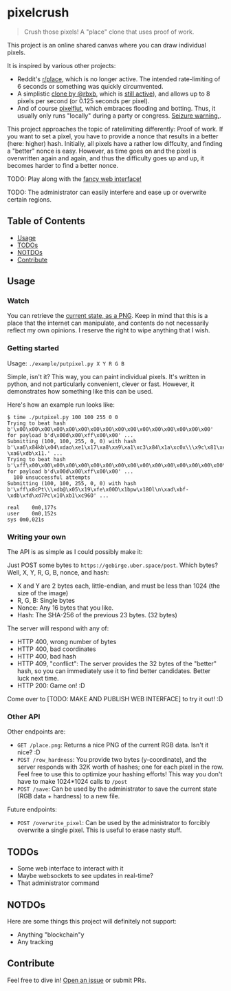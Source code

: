 # pixelcrush

> Crush those pixels! A "place" clone that uses proof of work.

This project is an online shared canvas where you can draw individual pixels.

It is inspired by various other projects:
- Reddit's [r/place](https://www.reddit.com/r/place/), which is no longer active. The intended rate-limiting of 6 seconds or something was quickly circumvented.
- A simplistic [clone by @rbxb](https://github.com/rbxb/place), which is [still active](https://pl.g7kk.com/ace)), and allows up to 8 pixels per second (or 0.125 seconds per pixel).
- And of course [pixelflut](https://github.com/defnull/pixelflut), which embraces flooding and botting. Thus, it usually only runs "locally" during a party or congress. [Seizure warning.](https://media.ccc.de/v/pixelflut-eh15).

This project approaches the topic of ratelimiting differently: Proof of work. If you want to set a
pixel, you have to provide a nonce that results in a better (here: higher) hash. Initially, all
pixels have a rather low diffculty, and finding a "better" nonce is easy. However, as time goes on
and the pixel is overwritten again and again, and thus the difficulty goes up and up, it becomes
harder to find a better nonce.

TODO: Play along with the [fancy web interface!](example.com)

TODO: The administrator can easily interfere and ease up or overwrite certain regions.

## Table of Contents

- [Usage](#usage)
- [TODOs](#todos)
- [NOTDOs](#notdos)
- [Contribute](#contribute)

## Usage

### Watch

You can retrieve the [current state, as a PNG](https://gebirge.uber.space/place.png). Keep in mind
that this is a place that the internet can manipulate, and contents do not necessarily reflect my
own opinions. I reserve the right to wipe anything that I wish.

### Getting started

Usage: `./example/putpixel.py X Y R G B`

Simple, isn't it? This way, you can paint individual pixels. It's written in python, and not particularly convenient, clever or fast. However, it demonstrates how something like this can be used.

Here's how an example run looks like:

```
$ time ./putpixel.py 100 100 255 0 0
Trying to beat hash b'\x00\x00\x00\x00\x00\x00\x00\x00\x00\x00\x00\x00\x00\x00\x00\x00' for payload b'd\x00d\x00\xff\x00\x00' ...
Submitting (100, 100, 255, 0, 0) with hash b'\xa6\x84kb\x04\xdao\xe1\x17\xa8\xa9\xa1\xc3\x84\x1a\xc0x\\\x9c\x81\xeat\xeb\x18\xafz; \xa6\xdb\x11.' ...
Trying to beat hash b'\xff\x00\x00\x00\x00\x00\x00\x00\x00\x00\x00\x00\x00\x00\x00\x00\x00\x00\x00\x00\x00\x00\x00\x00\x00\x00\x00\x00\x00\x00\x00\x00' for payload b'd\x00d\x00\xff\x00\x00' ...
  100 unsuccessful attempts
Submitting (100, 100, 255, 0, 0) with hash b'\xff\x8cPt\\\xdb@\x05\x19\xfe\x00D\x1bpw\x18Ol\n\xad\xbf-\xdb\xfd\xd7Pc\x10\xb1\xc96O' ...

real	0m0,177s
user	0m0,152s
sys	0m0,021s
```

### Writing your own

The API is as simple as I could possibly make it:

Just POST some bytes to `https://gebirge.uber.space/post`. Which bytes? Well, X, Y, R, G, B, nonce, and hash:
- X and Y are 2 bytes each, little-endian, and must be less than 1024 (the size of the image)
- R, G, B: Single bytes
- Nonce: Any 16 bytes that you like.
- Hash: The SHA-256 of the previous 23 bytes. (32 bytes)

The server will respond with any of:
- HTTP 400, wrong number of bytes
- HTTP 400, bad coordinates
- HTTP 400, bad hash
- HTTP 409, "conflict": The server provides the 32 bytes of the "better" hash, so you can immediately use it to find better candidates. Better luck next time.
- HTTP 200: Game on! :D

Come over to [TODO: MAKE AND PUBLISH WEB INTERFACE] to try it out! :D

### Other API

Other endpoints are:
- `GET /place.png`: Returns a nice PNG of the current RGB data. Isn't it nice? :D
- `POST /row_hardness`: You provide two bytes (y-coordinate), and the server responds with 32K worth of hashes; one for each pixel in the row. Feel free to use this to optimize your hashing efforts! This way you don't have to make 1024*1024 calls to `/post`
- `POST /save`: Can be used by the administrator to save the current state (RGB data + hardness) to a new file.

Future endpoints:
- `POST /overwrite_pixel`: Can be used by the administrator to forcibly overwrite a single pixel. This is useful to erase nasty stuff.

## TODOs

* Some web interface to interact with it
* Maybe websockets to see updates in real-time?
* That administrator command

## NOTDOs

Here are some things this project will definitely not support:
* Anything "blockchain"y
* Any tracking

## Contribute

Feel free to dive in! [Open an issue](https://github.com/BenWiederhake/pixelcrush/issues/new) or submit PRs.
